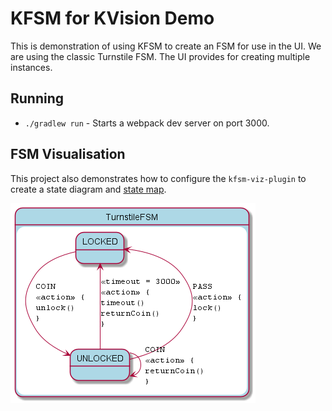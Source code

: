 # KFSM for KVision Demo

This is demonstration of using KFSM to create an FSM for use in the UI.
We are using the classic Turnstile FSM. The UI provides for creating multiple instances.

## Running
* `./gradlew run` - Starts a webpack dev server on port 3000.

## FSM Visualisation

This project also demonstrates how to configure the `kfsm-viz-plugin` to create a state diagram and [state map](turnstile.pdf).

![state diagram](turnstile.png)
